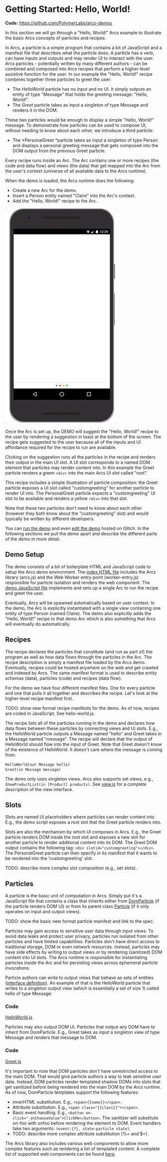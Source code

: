 # Getting Started: Hello, World!

**Code:** https://github.com/PolymerLabs/arcs-demos

In this section we will go through a "Hello, World!" Arcs example to illustrate the basic Arcs concepts of particles and recipes.

In Arcs, a particle is a simple program that contains a bit of JavaScript and a manifest file that describes what the particle does. A particle has a verb, can have inputs and outputs and may render UI to interact with the user. Arcs particles - potentially written by many different authors - can be combined and composed into Arcs recipes that perform a higher-level assistive function for the user. In our example the "Hello, World!" recipe combines together three particles to greet the user:



*   The *HelloWorld* particle has no input and no UI. It simply outputs an entity of type "Message" that holds the greeting message: "Hello, World!".
*   The *Greet* particle takes as input a singleton of type Message and renders it in the DOM.

These two particles would be enough to display a simple "Hello, World!" message. To demonstrate how particles can be used to compose UI, without needing to know about each other, we introduce a third particle:



*   The *PersonalGreet *particle takes as input a singleton of type Person and displays a personal greeting message that gets composed into the DOM output from the previous Greet particle.

Every recipe runs inside an Arc. The Arc contains one or more recipes (the code and data flow) and views (the data) that get mapped into the Arc from the user's context (universe of all available data to the Arcs runtime).

When the demo is loaded, the Arcs runtime does the following:



*   Create a new Arc for the demo.
*   Insert a Person entity named "Claire" into the Arc's context.
*   Add the "Hello, World!" recipe to the Arc.

 ![Demo](images/demo.gif)

Once the Arc is set up, the DEMO will suggest the "Hello, World!" recipe to the user by rendering a suggestion in toast at the bottom of the screen. The recipe gets suggested to the user because all of the inputs and UI affordance required for the recipe to run are available.

Clicking on the suggestion runs all the particles in the recipe and renders their output in the main UI slot. A UI slot corresponds to a named DOM element that particles may render content into. In this example the Greet particle renders a green `<div>` into the main Arcs UI slot called "root".

This recipe includes a simple illustration of particle composition: the Greet particle exposes a UI slot called "customgreeting" for another particle to render UI into. The PersonalGreet particle expects a "customgreeting" UI slot to be available and renders a yellow `<div>` into that slot.

Note that these two particles don't need to know about each other (however they both know about the "customgreeting" slot) and would typically be written by different developers.

You can [run the demo](https://arcs-demos-hello-world.glitch.me/) and even [edit the demo](https://glitch.com/edit/#!/arcs-demos-hello-world) hosted on Glitch. In the following sections we pull the demo apart and describe the different parts of the demo in more detail.


## Demo Setup

The demo consists of a bit of boilerplate HTML and JavaScript code to setup the Arcs demo environment. The [index HTML file](https://github.com/PolymerLabs/arcs-demos/blob/master/hello-world/index.demo.html) includes the Arcs library (arcs.js) and the Web Worker entry point (worker-entry.js) responsible for particle isolation and renders the <demo-flow> web component. The [demo JavaScript file](https://github.com/PolymerLabs/arcs-demos/blob/master/hello-world/demo.js) implements <demo-flow> and sets up a single Arc to run the recipe and greet the user.

Eventually, Arcs will be spawned automatically based on user context. In the demo, the Arc is explicitly instantiated with a single view containing one entity of type Person (named Claire). The demo also explicitly adds the "Hello, World!" recipe to that demo Arc which is also something that Arcs will eventually do automatically.


## Recipes

The recipe declares the particles that constitute (and run as part of) the program as well as how data flows through the particles in the Arc. The recipe description is simply a manifest file loaded by the Arcs demo. Eventually, recipes could be hosted anywhere on the web and get crawled and indexed by Arcs. The same manifest format is used to describe entity schemas (data), particles (code) and recipes (data flow).

For the demo we have four different manifest files. One for every particle and one that pulls it all together and describes the recipe. Let's look at the higher-level recipe manifest first.


TODO: show new format recipe manifests for the demo. As of now, recipes are coded in JavaScript. See hello-world.js.

The recipe lists all of the particles running in the demo and declares how data flows between these particles by connecting views and UI slots. E.g., the HelloWorld particle outputs a Message named "hello" and Greet takes in a Message named "message". The recipe will declare that the output of HelloWorld should flow into the input of Greet. Note that Greet doesn't know of the existence of HelloWorld. It doesn't care where the message is coming from.


```
HelloWorld(out Message hello)
Greet(in Message message)
```

The demo only uses singleton views. Arcs also supports set views, e.g., `ShowProductList(in [Product] products)`. See [view.js](https://github.com/PolymerLabs/arcs/blob/master/runtime/view.js) for a complete description of the view interface.


## Slots

Slots are named UI placeholders where particles can render content into. E.g., the demo script exposes a root slot that the Greet particle renders into.

Slots are also the mechanism by which UI composes in Arcs. E.g., the Greet particle renders DOM inside the root slot and exposes a new slot for another particle to render additional content into its DOM. The Greet DOM output contains the following tag: `<div slotid="customgreeting"></div>`. The PersonalGreet particle can then specify in its manifest that it wants to be rendered into the 'customgreeting' slot.

TODO: describe more complex slot composition (e.g., set slots).


## Particles

A particle is the basic unit of computation in Arcs. Simply put it's a JavaScript file that contains a class that inherits either from [DomParticle](https://github.com/PolymerLabs/arcs/blob/master/runtime/dom-particle.js) (if the particle renders DOM UI) or from its parent class [Particle](https://github.com/PolymerLabs/arcs/blob/master/runtime/particle.js) (if it only operates on input and output views).


TODO: show the basic new format particle manifest and link to the spec.

Particles may gain access to sensitive user data through input views. To avoid data leaks and protect user privacy, particles run isolated from other particles and have limited capabilities. Particles don't have direct access to traditional storage, DOM or even network resources. Instead, particles may have side effects by writing to output views or by rendering (sanitized) DOM content into UI slots. The Arcs runtime is responsible for instantiating particles inside the Arc and for persisting views across ephemeral particle invocations.

Particle authors can write to output views that behave as sets of entities ([interface definition](https://github.com/PolymerLabs/arcs/blob/master/runtime/view.js)). An example of that is the HelloWorld particle that writes to a singleton output view (which is essentially a set of size 1) called hello of type Message:


### Code
[HelloWorld.js](https://github.com/PolymerLabs/arcs-demos/blob/master/particles/HelloWorld/HelloWorld.js)


Particles may also output DOM UI. Particles that output any DOM have to inherit from DomParticle. E.g., Greet takes as input a singleton view of type Message and renders that message to DOM.


### Code
[Greet.js](https://github.com/PolymerLabs/arcs-demos/blob/master/particles/Greet/Greet.js)

It's important to note that DOM particles *don't* have unrestricted access to the main DOM. That would give particle authors a way to leak sensitive user data. Instead, DOM particles render templated shadow DOMs into slots that get sanitized before being rendered into the main DOM by the Arcs runtime. As of now, DomParticle templates support the following features:



*   innerHTML substitution. E.g., `<span>{{name}}</span>`.
*   Attribute substitution. E.g., `<span class="{{class}}"></span>`.
*   Basic event handling. E.g., `<button on-click="_onChooseValue">ClickMe</button>`. The sanitizer will substitute on-foo with onfoo before rendering the element to DOM. Event handlers take two arguments: `(event:{?}, state:particle state)`.
*   TODO: describe more complex attribute substitution (%= and $=).

The Arcs library also includes various web components to allow more complex features such as rendering a list of templated content. A complete list of supported web components can be found [here](https://github.com/PolymerLabs/arcs/tree/master/runtime/browser/lib).
